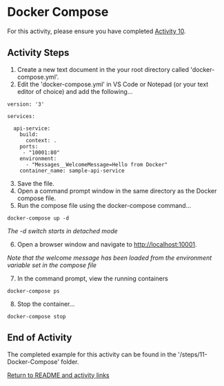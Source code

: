 
# Docker Compose

For this activity, please ensure you have completed [Activity 10](10-ProductionDockerfile.md).

## Activity Steps

1. Create a new text document in the your root directory called 'docker-compose.yml'.
2. Edit the 'docker-compose.yml' in VS Code or Notepad (or your text editor of choice) and add the following...

```
version: '3'

services:

  api-service:
    build:
      context: .
    ports:
     - "10001:80"
    environment:
      - "Messages__WelcomeMessage=Hello from Docker"
    container_name: sample-api-service
```

3. Save the file.
4. Open a command prompt window in the same directory as the Docker compose file.
5. Run the compose file using the docker-compose command...


```
docker-compose up -d
```
*The -d switch starts in detached mode*

6. Open a browser window and navigate to [http://localhost:10001](http://localhost:10001/).

*Note that the welcome message has been loaded from the environment variable set in the compose file*

7. In the command prompt, view the running containers

```
docker-compose ps
```

8. Stop the container...

```
docker-compose stop
```

## End of Activity

The completed example for this activity can be found in the '/steps/11-Docker-Compose' folder.

[Return to README and activity links](../README.md)